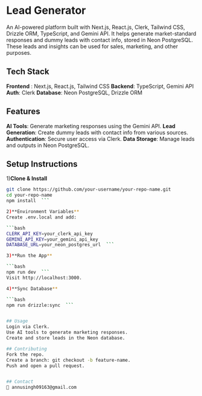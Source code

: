 # Lead Generator
An AI-powered platform built with Next.js, React.js, Clerk, Tailwind CSS, Drizzle ORM, TypeScript, and Gemini API. It helps generate market-standard responses and dummy leads with contact info, stored in Neon PostgreSQL. These leads and insights can be used for sales, marketing, and other purposes.

## Tech Stack
**Frontend** : Next.js, React.js, Tailwind CSS
**Backend**: TypeScript, Gemini API
**Auth**: Clerk
**Database**: Neon PostgreSQL, Drizzle ORM

## Features
**AI Tools**: Generate marketing responses using the Gemini API.
**Lead Generation**: Create dummy leads with contact info from various sources.
**Authentication**: Secure user access via Clerk.
**Data Storage**: Manage leads and outputs in Neon PostgreSQL.
## Setup Instructions
1)**Clone & Install**

```bash
git clone https://github.com/your-username/your-repo-name.git  
cd your-repo-name  
npm install  ```

2)**Environment Variables**
Create .env.local and add:

```bash
CLERK_API_KEY=your_clerk_api_key  
GEMINI_API_KEY=your_gemini_api_key  
DATABASE_URL=your_neon_postgres_url  ```

3)**Run the App**

```bash
npm run dev  ```
Visit http://localhost:3000.

4)**Sync Database**

```bash
npm run drizzle:sync  ```


## Usage 
Login via Clerk.
Use AI tools to generate marketing responses.
Create and store leads in the Neon database.

## Contributing
Fork the repo.
Create a branch: git checkout -b feature-name.
Push and open a pull request.


## Contact
📧 annusingh09163@gmail.com

